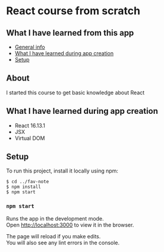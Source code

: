 # React course from scratch

## What I have learned from this app

- [General info](#about)
- [What I have learned during app creation](#what-i-have-learned-during-app-creation)
- [Setup](#setup)

## About

I started this course to get basic knowledge about React

## What I have learned during app creation

- React 16.13.1
- JSX
- Virtual DOM

## Setup

To run this project, install it locally using npm:

```
$ cd ../fav-note
$ npm install
$ npm start

```

### `npm start`

Runs the app in the development mode.<br />
Open [http://localhost:3000](http://localhost:3000) to view it in the browser.

The page will reload if you make edits.<br />
You will also see any lint errors in the console.

```

```

